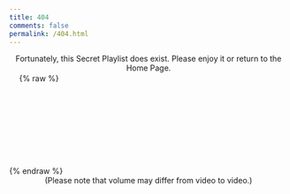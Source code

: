 ```yaml
---
title: 404
comments: false
permalink: /404.html
---
```

<center>Fortunately, this Secret Playlist does exist. Please enjoy it or return to the Home Page.</center>
　
{% raw %}
<div class="video-container">
<iframe id="myiframe" frameborder=0 allowfullscreen></iframe>
</div>
<script>
  n = Math.floor(Math.random() * 199 + 0);
url = "https://www.youtube.com/embed/videoseries?list=PLgBlydr5MnFhdnziAa4hMvA8X-Njx2ZFa&rel=0&autohide=1&wmode=transparent&theme=light&color=white&playsinline=1&index="  + n;
document.getElementById("myiframe").src = url
</script>
{% endraw %}

<center>(Please note that volume may differ from video to video.)</center>